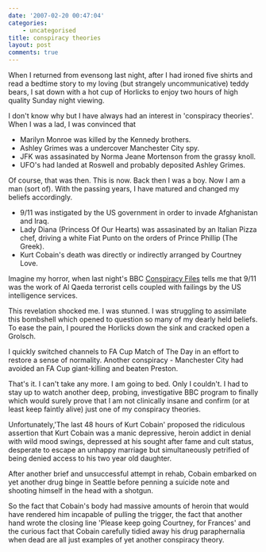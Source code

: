 ```yaml
---
date: '2007-02-20 00:47:04'
categories:
    - uncategorised
title: conspiracy theories
layout: post
comments: true
---
```

When I returned from evensong last night, after I had ironed five shirts
and read a bedtime story to my loving (but strangely uncommunicative)
teddy bears, I sat down with a hot cup of Horlicks to enjoy two hours of
high quality Sunday night viewing.

I don't know why but I have always had an interest in 'conspiracy
theories'. When I was a lad, I was convinced that

-   Marilyn Monroe was killed by the Kennedy brothers.
-   Ashley Grimes was a undercover Manchester City spy.
-   JFK was assasinated by Norma Jeane Mortenson from the grassy knoll.
-   UFO's had landed at Roswell and probably deposited Ashley Grimes.

Of course, that was then. This is now. Back then I was a boy. Now I am a
man (sort of). With the passing years, I have matured and changed my
beliefs accordingly.

-   9/11 was instigated by the US government in order to invade
    Afghanistan and Iraq.
-   Lady Diana (Princess Of Our Hearts) was assasinated by an Italian
    Pizza chef, driving a white Fiat Punto on the orders of Prince
    Phillip (The Greek).
-   Kurt Cobain's death was directly or indirectly arranged by Courtney
    Love.

Imagine my horror, when last night's BBC
[Conspiracy Files](http://news.bbc.co.uk/1/hi/programmes/conspiracy_files/6160775.stm)
tells me that 9/11 was the work of Al Qaeda terrorist cells coupled with
failings by the US intelligence services.

This revelation shocked me. I was stunned. I was struggling to
assimilate this bombshell which opened to question so many of my dearly
held beliefs. To ease the pain, I poured the Horlicks down the sink and
cracked open a Grolsch.

I quickly switched channels to FA Cup Match of The Day in an effort to
restore a sense of normality. Another conspiracy - Manchester City had
avoided an FA Cup giant-killing and beaten Preston.

That's it. I can't take any more. I am going to bed. Only I couldn't. I
had to stay up to watch another deep, probing, investigative BBC program
to finally which would surely prove that I am not clinically insane and
confirm (or at least keep faintly alive) just one of my conspiracy
theories.

Unfortunately,'The last 48 hours of Kurt Cobain' proposed the ridiculous
assertion that Kurt Cobain was a manic depressive, heroin addict in
denial with wild mood swings, depressed at his sought after fame and
cult status, desperate to escape an unhappy marriage but simultaneously
petrified of being denied access to his two year old daughter.

After another brief and unsuccessful attempt in rehab, Cobain embarked
on yet another drug binge in Seattle before penning a suicide note and
shooting himself in the head with a shotgun.

So the fact that Cobain's body had massive amounts of heroin that would
have rendered him incapable of pulling the trigger, the fact that
another hand wrote the closing line 'Please keep going Courtney, for
Frances' and the curious fact that Cobain carefully tidied away his drug
paraphernalia when dead are all just examples of yet another conspiracy
theory.
